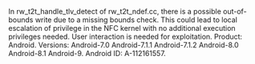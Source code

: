 In rw_t2t_handle_tlv_detect of rw_t2t_ndef.cc, there is a possible out-of-bounds write due to a missing bounds check. This could lead to local escalation of privilege in the NFC kernel with no additional execution privileges needed. User interaction is needed for exploitation. Product: Android. Versions: Android-7.0 Android-7.1.1 Android-7.1.2 Android-8.0 Android-8.1 Android-9. Android ID: A-112161557.